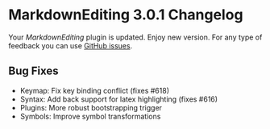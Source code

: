 # MarkdownEditing 3.0.1 Changelog

Your _MarkdownEditing_ plugin is updated. Enjoy new version. For any type of
feedback you can use [GitHub issues][issues].

## Bug Fixes

*	Keymap: Fix key binding conflict (fixes #618)
*	Syntax: Add back support for latex highlighting (fixes #616)
*	Plugins: More robust bootstrapping trigger
*	Symbols: Improve symbol transformations

[issues]: https://github.com/SublimeText-Markdown/MarkdownEditing/issues
